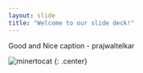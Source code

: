```yaml
---
layout: slide
title: "Welcome to our slide deck!"
---
```


Good and Nice caption - prajwaltelkar

![minertocat](https://octodex.github.com/images/minertocat.png)
{: .center}
